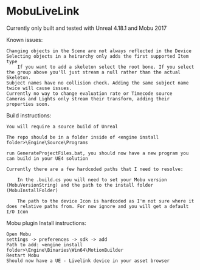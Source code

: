 # MobuLiveLink

Currently only built and tested with Unreal 4.18.1 and Mobu 2017

Known issues:

	Changing objects in the Scene are not always reflected in the Device
	Selecting objects in a heirarchy only adds the first supported Item type
		If you want to add a skeleton select the root bone. If you select the group above you'll just stream a null rather than the actual Skeleton.
	Subject names have no collision check. Adding the same subject name twice will cause issues.
	Currently no way to change evaluation rate or Timecode source
	Cameras and Lights only stream their transform, adding their properties soon.
		
Build instructions:

	You will require a source build of Unreal

	The repo should be in a folder inside of <engine install folder>\Engine\Source\Programs
	
	run GenerateProjectFiles.bat, you should now have a new program you can build in your UE4 solution
	
	Currently there are a few hardcoded paths that I need to resolve:
	
		In the .build.cs you will need to set your Mobu version (MobuVersionString) and the path to the install folder (MobuInstallFolder)

		The path to the device Icon is hardcoded as I'm not sure where it does relative paths from. For now ignore and you will get a default I/O Icon
	
Mobu plugin Install instructions:

	Open Mobu
	settings -> preferences -> sdk -> add
	Path to add: <engine install folder>\Engine\Binaries\Win64\MotionBuilder
	Restart Mobu
	Should now have a UE - Livelink device in your asset browser
	

